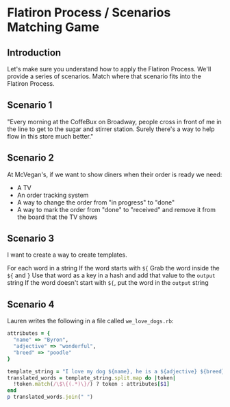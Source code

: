 # Flatiron Process / Scenarios Matching Game

## Introduction

Let's make sure you understand how to apply the Flatiron Process. We'll provide
a series of scenarios. Match where that scenario fits into the Flatiron
Process.

## Scenario 1

"Every morning at the CoffeBux on Broadway, people cross in front of me in the
line to get to the sugar and stirrer station. Surely there's a way to help flow
in this store much better."

## Scenario 2

At McVegan's, if we want to show diners when their order is ready we need:

* A TV
* An order tracking system
* A way to change the order from "in progress" to "done"
* A way to mark the order from "done" to "received" and remove it from the
  board that the TV shows

## Scenario 3

I want to create a way to create templates.

For each word in a string
  If the word starts with `${`
    Grab the word inside the `${` and `}`
      Use that word as a key in a hash and add that value to the `output` string
  If the word doesn't start with `${`, put the word in the `output` string

## Scenario 4

Lauren writes the following in a file called `we_love_dogs.rb`:

```ruby
attributes = {
  "name" => "Byron",
  "adjective" => "wonderful",
  "breed" => "poodle"
}

template_string = "I love my dog ${name}, he is a ${adjective} ${breed}."
translated_words = template_string.split.map do |token|
  !token.match(/\$\{(.*)\}/) ? token : attributes[$1]
end
p translated_words.join(" ")
```

